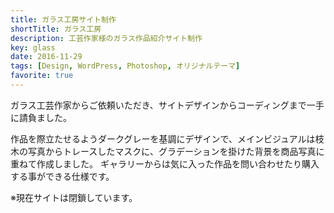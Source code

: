```yaml
---
title: ガラス工房サイト制作
shortTitle: ガラス工房
description: 工芸作家様のガラス作品紹介サイト制作
key: glass
date: 2016-11-29
tags: [Design, WordPress, Photoshop, オリジナルテーマ]
favorite: true
---
```


ガラス工芸作家からご依頼いただき、サイトデザインからコーディングまで一手に請負ました。

作品を際立たせるようダークグレーを基調にデザインで、メインビジュアルは枝木の写真からトレースしたマスクに、グラデーションを掛けた背景を商品写真に重ねて作成しました。
ギャラリーからは気に入った作品を問い合わせたり購入する事ができる仕様です。

※現在サイトは閉鎖しています。
